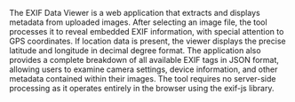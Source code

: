 The EXIF Data Viewer is a web application that extracts and displays metadata from uploaded images. After selecting an image file, the tool processes it to reveal embedded EXIF information, with special attention to GPS coordinates. If location data is present, the viewer displays the precise latitude and longitude in decimal degree format. The application also provides a complete breakdown of all available EXIF tags in JSON format, allowing users to examine camera settings, device information, and other metadata contained within their images. The tool requires no server-side processing as it operates entirely in the browser using the exif-js library.

<!-- Generated from commit: 687d45089606f654ee7e84f20b87d3348b301eb7 -->